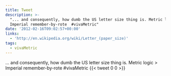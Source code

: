 ```yaml
---
title: Tweet
description: >-
  "... and consequently, how dumb the US letter size thing is. Metric logic &gt;
  Imperial remember-by-rote  #vivaMetric"
date: '2012-02-16T09:02:57+00:00'
links:
  - 'http://en.wikipedia.org/wiki/Letter_(paper_size)'
tags:
  - vivaMetric
---
```

... and consequently, how dumb the US letter size thing is. Metric logic &gt; Imperial remember-by-rote  #vivaMetric
      {{< tweet 0 0 >}}
    
